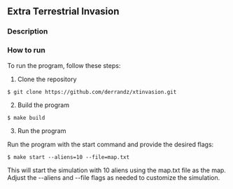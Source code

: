 ## Extra Terrestrial Invasion

### Description

### How to run
To run the program, follow these steps:

1. Clone the repository
```
$ git clone https://github.com/derrandz/xtinvasion.git
```

2. Build the program
```
$ make build
```

3. Run the program

Run the program with the start command and provide the desired flags:
```
$ make start --aliens=10 --file=map.txt
```

This will start the simulation with 10 aliens using the map.txt file as the map. Adjust the --aliens and --file flags as needed to customize the simulation.